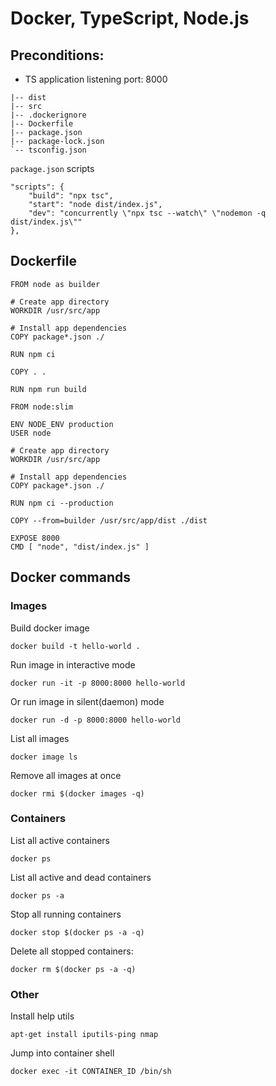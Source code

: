 # Docker, TypeScript, Node.js

## Preconditions:
- TS application listening port: 8000

```
|-- dist
|-- src
|-- .dockerignore
|-- Dockerfile
|-- package.json
|-- package-lock.json
`-- tsconfig.json
```

`package.json` scripts
```
"scripts": {
    "build": "npx tsc",
    "start": "node dist/index.js",
    "dev": "concurrently \"npx tsc --watch\" \"nodemon -q dist/index.js\""
},
```

## Dockerfile

```
FROM node as builder

# Create app directory
WORKDIR /usr/src/app

# Install app dependencies
COPY package*.json ./

RUN npm ci

COPY . .

RUN npm run build

FROM node:slim

ENV NODE_ENV production
USER node

# Create app directory
WORKDIR /usr/src/app

# Install app dependencies
COPY package*.json ./

RUN npm ci --production

COPY --from=builder /usr/src/app/dist ./dist

EXPOSE 8000
CMD [ "node", "dist/index.js" ]
```

## Docker commands

### Images

Build docker image
```
docker build -t hello-world .
```

Run image in interactive mode
```
docker run -it -p 8000:8000 hello-world
```

Or run image in silent(daemon) mode
```
docker run -d -p 8000:8000 hello-world
```
List all images
```
docker image ls
```

Remove all images at once
```
docker rmi $(docker images -q)
```

### Containers

List all active containers
```
docker ps
```

List all active and dead containers
```
docker ps -a
```

Stop all running containers
```
docker stop $(docker ps -a -q)
```

Delete all stopped containers: 
```
docker rm $(docker ps -a -q)
```

### Other

Install help utils
```
apt-get install iputils-ping nmap
```

Jump into container shell
```
docker exec -it CONTAINER_ID /bin/sh
```
